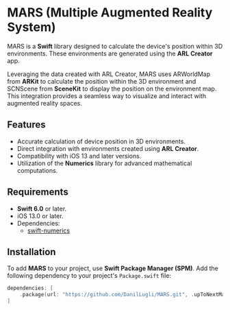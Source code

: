 # MARS (Multiple Augmented Reality System)

MARS is a **Swift** library designed to calculate the device's position within 3D environments. These environments are generated using the **ARL Creator** app. 

Leveraging the data created with ARL Creator, MARS uses ARWorldMap from **ARKit** to calculate the position within the 3D environment and SCNScene from  **SceneKit** to display the position on the environment map. This integration provides a seamless way to visualize and interact with augmented reality spaces.
## Features

- Accurate calculation of device position in 3D environments.
- Direct integration with environments created using **ARL Creator**.
- Compatibility with iOS 13 and later versions.
- Utilization of the **Numerics** library for advanced mathematical computations.

## Requirements

- **Swift 6.0** or later.
- iOS 13.0 or later.
- Dependencies:
  - [swift-numerics](https://github.com/apple/swift-numerics)

## Installation

To add **MARS** to your project, use **Swift Package Manager (SPM)**. Add the following dependency to your project's `Package.swift` file:

```swift
dependencies: [
    .package(url: "https://github.com/DanilLugli/MARS.git", .upToNextMajor(from: "1.0.0"))
]